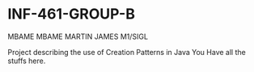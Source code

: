 # INF-461-GROUP-B
MBAME MBAME MARTIN JAMES
M1/SIGL

Project describing the use of Creation Patterns in Java
You Have all the stuffs here. 
